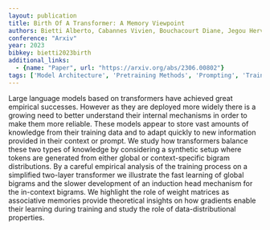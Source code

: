 ```yaml
---
layout: publication
title: Birth Of A Transformer: A Memory Viewpoint
authors: Bietti Alberto, Cabannes Vivien, Bouchacourt Diane, Jegou Herve, Bottou Leon
conference: "Arxiv"
year: 2023
bibkey: bietti2023birth
additional_links:
  - {name: "Paper", url: "https://arxiv.org/abs/2306.00802"}
tags: ['Model Architecture', 'Pretraining Methods', 'Prompting', 'Training Techniques', 'Transformer']
---
```

Large language models based on transformers have achieved great empirical successes. However as they are deployed more widely there is a growing need to better understand their internal mechanisms in order to make them more reliable. These models appear to store vast amounts of knowledge from their training data and to adapt quickly to new information provided in their context or prompt. We study how transformers balance these two types of knowledge by considering a synthetic setup where tokens are generated from either global or context-specific bigram distributions. By a careful empirical analysis of the training process on a simplified two-layer transformer we illustrate the fast learning of global bigrams and the slower development of an induction head mechanism for the in-context bigrams. We highlight the role of weight matrices as associative memories provide theoretical insights on how gradients enable their learning during training and study the role of data-distributional properties.
